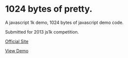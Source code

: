 1024 bytes of pretty.
================

A javascript 1k demo, 1024 bytes of javascript demo code.

Submitted for 2013 js1k competition.

[Official Site](http://js1k.com/2013-spring/)

[View Demo](http://underscorediscovery.com/dev/js1k.html)
